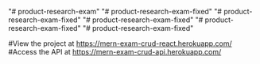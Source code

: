 "# product-research-exam" 
"# product-research-exam-fixed" 
"# product-research-exam-fixed" 
"# product-research-exam-fixed" 
"# product-research-exam-fixed" 
"# product-research-exam-fixed" 

#View the project at https://mern-exam-crud-react.herokuapp.com/
#Access the API at https://mern-exam-crud-api.herokuapp.com/

